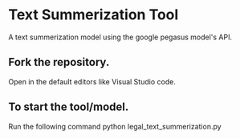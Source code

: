 # Text Summerization Tool
A text summerization model using the google pegasus model's API.


## Fork the repository.
Open in the default editors like Visual Studio code.

## To start the tool/model.
Run the following command
python legal_text_summerization.py
